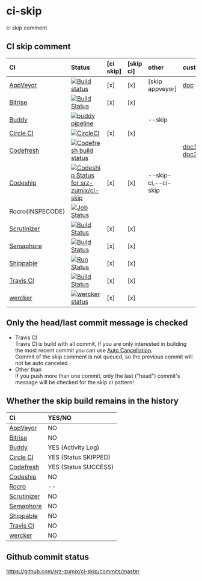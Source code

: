 # ci-skip

ci skip comment

CI skip comment
--------------------------------------------------

|CI|Status|[ci skip]|[skip ci]|other|custom|
|:--|:--|:--|:--|:--|:--|
|[AppVeyor](https://www.appveyor.com/docs/how-to/filtering-commits/#skip-commits)|[![Build status](https://ci.appveyor.com/api/projects/status/yagkbieyahgxx7cd?svg=true)](https://ci.appveyor.com/project/srz-zumix/ci-skip)|[x]|[x]|[skip appveyor]| [doc](https://www.appveyor.com/docs/how-to/filtering-commits/#skip-commits) |
|[Bitrise](http://devcenter.bitrise.io/tips-and-tricks/skip-a-build/)|[![Build Status](https://www.bitrise.io/app/b6fb9b2d3c52e759/status.svg?token=ws75I4SK31tEVMyYkB7r-g)](https://www.bitrise.io/app/b6fb9b2d3c52e759)|[x]|[x]|||
|[Buddy](https://buddy.works/knowledge/deployments/how-use-commit-commands)|[![buddy pipeline](https://app.buddy.works/zumixcpp/ci-skip/pipelines/pipeline/127277/badge.svg?token=5e58135ab4831252209e7b1fe75bfe9de669b0dc7e95ed4316eebad2187d59a0 "buddy pipeline")](https://app.buddy.works/zumixcpp/ci-skip/pipelines/pipeline/127277)|||--skip||
|[Circle CI](https://circleci.com/docs/1.0/skip-a-build/)|[![CircleCI](https://circleci.com/gh/srz-zumix/ci-skip.svg?style=svg)](https://circleci.com/gh/srz-zumix/ci-skip)|[x]|[x]| | |
|[Codefresh](https://docs.codefresh.io/v1.0/docs/conditional-execution-of-steps)|[![Codefresh build status]( https://g.codefresh.io/api/badges/build?repoOwner=srz-zumix&repoName=ci-skip&branch=master&pipelineName=ci-skip&accountName=srz-zumix&type=cf-1)]( https://g.codefresh.io/repositories/srz-zumix/ci-skip/builds?filter=trigger:build;branch:master;service:5a8d6d36d78094000162db49~ci-skip)||||[doc1](https://docs.codefresh.io/docs/build-1), [doc2](https://docs.codefresh.io/docs/handling-commit-messages-with-quotes)|
[Codeship](https://documentation.codeship.com/general/projects/skipping-builds/)|[ ![Codeship Status for srz-zumix/ci-skip](https://app.codeship.com/projects/00a08490-f92d-0135-3ab5-029b8e2f450f/status?branch=master)](https://app.codeship.com/projects/278452)|[x]|[x]|--skip-ci,--ci-skip||
|Rocro(INSPECODE)|[![Job Status](https://inspecode.rocro.com/badges/github.com/srz-zumix/ci-skip/status?token=8V-M4dzbmfp7kXb7GgbTPuRnUZEXNJDqJby9hQ0IX9E)](https://inspecode.rocro.com/jobs/github.com/srz-zumix/ci-skip/latest?completed=true)|||||
|[Scrutinizer](https://scrutinizer-ci.com/docs/guides/skipping_a_build_via_commit_message)|[![Build Status](https://scrutinizer-ci.com/g/srz-zumix/ci-skip/badges/build.png?b=master)](https://scrutinizer-ci.com/g/srz-zumix/ci-skip/build-status/master)|[x]|[x]|||
|[Semaphore](https://semaphoreci.com/docs/how-to-skip-building-for-some-commits-with-ci-skip.html)|[![Build Status](https://semaphoreci.com/api/v1/srz_zumix/ci-skip/branches/master/badge.svg)](https://semaphoreci.com/srz_zumix/ci-skip)|[x]|[x]|||
|[Shippable](http://docs.shippable.com/ci/skip-builds/)|[![Run Status](https://api.shippable.com/projects/5a8d7f96d0386507000fbc70/badge?branch=master)](https://app.shippable.com/github/srz-zumix/ci-skip)|[x]|[x]|||
|[Travis CI](https://docs.travis-ci.com/user/customizing-the-build/#Skipping-a-build)|[![Build Status](https://travis-ci.org/srz-zumix/ci-skip.svg?branch=master)](https://travis-ci.org/srz-zumix/ci-skip)|[x]|[x]| | |
|[wercker](http://devcenter.wercker.com/docs/faq/how-can-i-skip-a-build#hs_cos_wrapper_name)|[![wercker status](https://app.wercker.com/status/95dc13c5815e10848c9c7bafbba37e62/s/master "wercker status")](https://app.wercker.com/project/byKey/95dc13c5815e10848c9c7bafbba37e62)|[x]|[x]| | |

Only the head/last commit message is checked
--------------------------------------------------

* Travis CI  
Travis CI is build with all commit, If you are only interested in building the most recent commit you can use [Auto Cancellation](https://docs.travis-ci.com/user/customizing-the-build/#Building-only-the-latest-commit).  
Commit of the skip comment is not queued, so the previous commit will not be auto canceled.
* Other than  
If you push more than one commit, only the last ("head") commit's message will be checked for the skip ci pattern!

Whether the skip build remains in the history
--------------------------------------------------

|CI|YES/NO|
|:--|:--|
|[AppVeyor](https://www.appveyor.com)|NO|
|[Bitrise](https://www.bitrise.io)|NO|
|[Buddy](https://buddy.works)|YES (Activity Log)|
|[Circle CI](https://circleci.com)|YES (Status SKIPPED)|
|[Codefresh](https://codefresh.io/)|YES (Status SUCCESS)|
|[Codeship](https://codeship.com/)|NO|
|[Rocro](https://rocro.com/)|--|
|[Scrutinizer](https://scrutinizer-ci.com)|NO|
|[Semaphore](https://semaphoreci.com)|NO|
|[Shippable](http://shippable.com)|NO|
|[Travis CI](https://travis-ci.org/)|NO|
|[wercker](http://www.wercker.com/)|NO|

Github commit status
--------------------------------------------------

https://github.com/srz-zumix/ci-skip/commits/master


